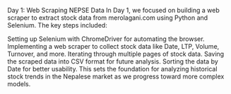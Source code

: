 Day 1: Web Scraping NEPSE Data
In Day 1, we focused on building a web scraper to extract stock data from merolagani.com using Python and Selenium. The key steps included:

Setting up Selenium with ChromeDriver for automating the browser.
Implementing a web scraper to collect stock data like Date, LTP, Volume, Turnover, and more.
Iterating through multiple pages of stock data.
Saving the scraped data into CSV format for future analysis.
Sorting the data by Date for better usability.
This sets the foundation for analyzing historical stock trends in the Nepalese market as we progress toward more complex models.
